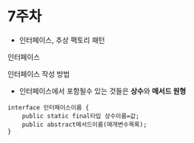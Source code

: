 # 7주차

* 인터페이스, 추상 팩토리 패턴

인터페이스

인터페이스 작성 방법

* 인터페이스에서 포함될수 있는 것들은 **상수**와 **메서드 원형**

```
interface 인터페이스이름 {
    public static final타입 상수이름=값;
    public abstract메서드이름(매개변수목록);
}
```



